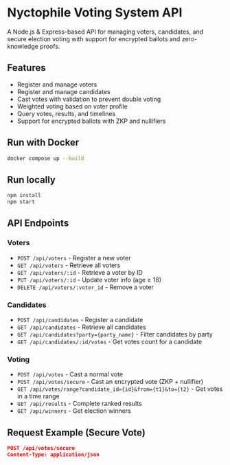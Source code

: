 # Nyctophile Voting System API

A Node.js & Express-based API for managing voters, candidates, and secure election voting with support for encrypted ballots and zero-knowledge proofs.

## Features

- Register and manage voters
- Register and manage candidates
- Cast votes with validation to prevent double voting
- Weighted voting based on voter profile
- Query votes, results, and timelines
- Support for encrypted ballots with ZKP and nullifiers


## Run with Docker
```bash
docker compose up --build
```

## Run locally
```bash
npm install
npm start
```

## API Endpoints

### Voters

- `POST /api/voters` - Register a new voter  
- `GET /api/voters` - Retrieve all voters  
- `GET /api/voters/:id` - Retrieve a voter by ID  
- `PUT /api/voters/:id` - Update voter info (age ≥ 18)  
- `DELETE /api/voters/:voter_id` - Remove a voter

### Candidates

- `POST /api/candidates` - Register a candidate  
- `GET /api/candidates` - Retrieve all candidates  
- `GET /api/candidates?party={party_name}` - Filter candidates by party  
- `GET /api/candidates/:id/votes` - Get votes count for a candidate

### Voting

- `POST /api/votes` - Cast a normal vote  
- `POST /api/votes/secure` - Cast an encrypted vote (ZKP + nullifier)  
- `GET /api/votes/range?candidate_id={id}&from={t1}&to={t2}` - Get votes in a time range  
- `GET /api/results` - Complete ranked results  
- `GET /api/winners` - Get election winners  

## Request Example (Secure Vote)

```json
POST /api/votes/secure
Content-Type: application/json

